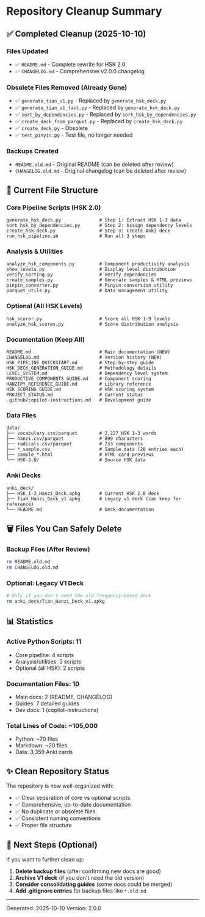 # Repository Cleanup Summary

## ✅ Completed Cleanup (2025-10-10)

### Files Updated
- ✅ `README.md` - Complete rewrite for HSK 2.0
- ✅ `CHANGELOG.md` - Comprehensive v2.0.0 changelog

### Obsolete Files Removed (Already Gone)
- ✅ `generate_tian_v1.py` - Replaced by `generate_hsk_deck.py`
- ✅ `generate_tian_v1_fast.py` - Replaced by `generate_hsk_deck.py`
- ✅ `sort_by_dependencies.py` - Replaced by `sort_hsk_by_dependencies.py`
- ✅ `create_deck_from_parquet.py` - Replaced by `create_hsk_deck.py`
- ✅ `create_deck.py` - Obsolete
- ✅ `test_pinyin.py` - Test file, no longer needed

### Backups Created
- `README.old.md` - Original README (can be deleted after review)
- `CHANGELOG.old.md` - Original changelog (can be deleted after review)

## 📁 Current File Structure

### Core Pipeline Scripts (HSK 2.0)
```
generate_hsk_deck.py              # Step 1: Extract HSK 1-3 data
sort_hsk_by_dependencies.py       # Step 2: Assign dependency levels  
create_hsk_deck.py                # Step 3: Create Anki deck
run_hsk_pipeline.sh               # Run all 3 steps
```

### Analysis & Utilities
```
analyze_hsk_components.py         # Component productivity analysis
show_levels.py                    # Display level distribution
verify_sorting.py                 # Verify dependencies
create_samples.py                 # Generate samples & HTML previews
pinyin_converter.py               # Pinyin conversion utility
parquet_utils.py                  # Data management utility
```

### Optional (All HSK Levels)
```
hsk_scorer.py                     # Score all HSK 1-9 levels
analyze_hsk_scores.py             # Score distribution analysis
```

### Documentation (Keep All)
```
README.md                         # Main documentation (NEW)
CHANGELOG.md                      # Version history (NEW)
HSK_PIPELINE_QUICKSTART.md        # Step-by-step guide
HSK_DECK_GENERATION_GUIDE.md      # Methodology details
LEVEL_SYSTEM.md                   # Dependency level system
PRODUCTIVE_COMPONENTS_GUIDE.md    # Component scoring
HANZIPY_REFERENCE_GUIDE.md        # Library reference
HSK_SCORING_GUIDE.md              # HSK scoring system
PROJECT_STATUS.md                 # Current status
.github/copilot-instructions.md   # Development guide
```

### Data Files
```
data/
├── vocabulary.csv/parquet        # 2,227 HSK 1-3 words
├── hanzi.csv/parquet             # 899 characters
├── radicals.csv/parquet          # 233 components
├── *_sample.csv                  # Sample data (20 entries each)
├── sample_*.html                 # HTML card previews
└── HSK-3.0/                      # Source HSK data
```

### Anki Decks
```
anki_deck/
├── HSK_1-3_Hanzi_Deck.apkg       # Current HSK 2.0 deck
├── Tian_Hanzi_Deck_v1.apkg       # Legacy v1 deck (can keep for reference)
└── README.md                     # Deck documentation
```

## 🗑️ Files You Can Safely Delete

### Backup Files (After Review)
```bash
rm README.old.md
rm CHANGELOG.old.md
```

### Optional: Legacy V1 Deck
```bash
# Only if you don't need the old frequency-based deck
rm anki_deck/Tian_Hanzi_Deck_v1.apkg
```

## 📊 Statistics

### Active Python Scripts: 11
- Core pipeline: 4 scripts
- Analysis/utilities: 5 scripts
- Optional (all HSK): 2 scripts

### Documentation Files: 10
- Main docs: 2 (README, CHANGELOG)
- Guides: 7 detailed guides
- Dev docs: 1 (copilot-instructions)

### Total Lines of Code: ~105,000
- Python: ~70 files
- Markdown: ~20 files
- Data: 3,359 Anki cards

## ✨ Clean Repository Status

The repository is now well-organized with:
- ✅ Clear separation of core vs optional scripts
- ✅ Comprehensive, up-to-date documentation
- ✅ No duplicate or obsolete files
- ✅ Consistent naming conventions
- ✅ Proper file structure

## 🎯 Next Steps (Optional)

If you want to further clean up:

1. **Delete backup files** (after confirming new docs are good)
2. **Archive V1 deck** (if you don't need the old version)
3. **Consider consolidating guides** (some docs could be merged)
4. **Add .gitignore entries** for backup files like `*.old.md`

---

Generated: 2025-10-10
Version: 2.0.0
